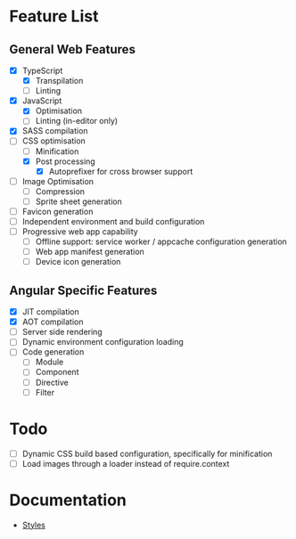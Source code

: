 # Feature List

## General Web Features

- [x] TypeScript
  - [x] Transpilation
  - [ ] Linting
- [x] JavaScript
  - [x] Optimisation
  - [ ] Linting (in-editor only)
- [x] SASS compilation
- [ ] CSS optimisation
  - [ ] Minification
  - [x] Post processing
    - [x] Autoprefixer for cross browser support
- [ ] Image Optimisation
  - [ ] Compression
  - [ ] Sprite sheet generation
- [ ] Favicon generation
- [ ] Independent environment and build configuration
- [ ] Progressive web app capability
  - [ ] Offline support: service worker / appcache configuration generation
  - [ ] Web app manifest generation
  - [ ] Device icon generation

## Angular Specific Features

- [x] JIT compilation
- [x] AOT compilation
- [ ] Server side rendering
- [ ] Dynamic environment configuration loading
- [ ] Code generation
  - [ ] Module
  - [ ] Component
  - [ ] Directive
  - [ ] Filter

# Todo

- [ ] Dynamic CSS build based configuration, specifically for minification
- [ ] Load images through a loader instead of require.context

# Documentation

- [Styles](styles.md)
